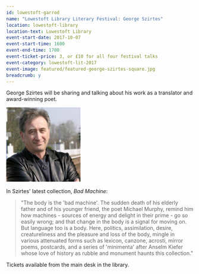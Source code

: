 ```yaml
---
id: lowestoft-garrod
name: "Lowestoft Library Literary Festival: George Szirtes"
location: lowestoft-library
location-text: Lowestoft Library
event-start-date: 2017-10-07
event-start-time: 1600
event-end-time: 1700
event-ticket-price: 3, or £10 for all four festival talks
event-category: lowestoft-lit-2017
event-image: featured/featured-george-szirtes-square.jpg
breadcrumb: y
---
```


George Szirtes will be sharing and talking about his work as a translator and award-winning poet.

<img src="/images/featured/featured-george-szirtes-square.jpg" alt="George Szirtes" class="custom-br-50 mw-40 {% include /c/img-float-right.html %}" />

In Szirtes' latest collection, <cite>Bad Machine</cite>:

> "The body is the 'bad machine'. The sudden death of his elderly father and of his younger friend, the poet Michael Murphy, remind him how machines - sources of energy and delight in their prime - go so easily wrong; and that change in the body is a signal for moving on. But language too is a body. Here, politics, assimilation, desire, creatureliness and the pleasure and loss of the body, mingle in various attenuated forms such as lexicon, canzone, acrosti, mirror poems, postcards, and a series of 'minimenta' after Anselm Kiefer whose love of history as rubble and monument haunts this collection."

Tickets available from the main desk in the library.
